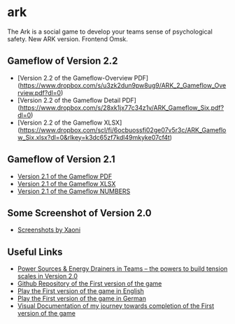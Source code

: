 # ark
The Ark is a social game to develop your teams sense of psychological safety. New ARK version. Frontend Omsk.

## Gameflow of Version 2.2
* [Version 2.2 of the Gameflow-Overview PDF]
(https://www.dropbox.com/s/u3zk2dun9pw8ug9/ARK_2_Gameflow_Overview.pdf?dl=0)
* [Version 2.2 of the Gameflow Detail PDF]
(https://www.dropbox.com/s/28xk1jx77c34z1v/ARK_Gameflow_Six.pdf?dl=0)
* [Version 2.2 of the Gameflow XLSX]
(https://www.dropbox.com/scl/fi/6ocbuossfi02ge07v5r3c/ARK_Gameflow_Six.xlsx?dl=0&rlkey=k3dc65zf7kdl49mkyke07cf4t)

## Gameflow of Version 2.1
* [Version 2.1 of the Gameflow PDF](https://www.dropbox.com/s/0vc0qslbv5dskop/ARK_Gameflow_Five.pdf?dl=0)
* [Version 2.1 of the Gameflow XLSX](https://www.dropbox.com/scl/fi/o69na5awkhbhesvd324sg/ARK_Gameflow_Five.xlsx?dl=0&rlkey=h58emjwrqs1fcp1hlze9bub4v)
* [Version 2.1 of the Gameflow NUMBERS](https://www.dropbox.com/s/tschzfz8zc2gwn6/ARK_Gameflow_Five.numbers?dl=0)

## Some Screenshot of Version 2.0
* [Screenshots by Xaoni](https://dark.xaoni.dev/)

## Useful Links
* [Power Sources & Energy Drainers in Teams – the powers to build tension scales in Version 2.0](https://www.dropbox.com/s/ytqzk3k22vwyeah/2020_Motivsysteme_Multilanguage.jpg?dl=0)
* [Github Repository of the First version of the game](https://github.com/joe-the-ark/arks)
* [Play the First version of the game in English](irkutsk.arks.ch/)
* [Play the First version of the game in German](zurich.arks.ch/)
* [Visual Documentation of my journey towards completion of the First version of the game](https://photos.app.goo.gl/4fHKgDkx9ChjeiuV8)
